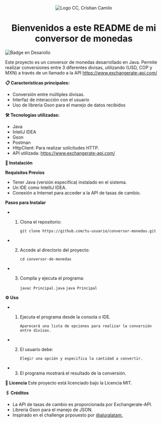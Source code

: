 <div align="center">
  <img src="https://github.com/user-attachments/assets/36c5d500-c7af-4a20-91dc-6e48bfdc3af7" alt="Logo CC, Cristian Camilo">
</div>
<h1 align="center"> Bienvenidos a este README de mi conversor de monedas </h1>

![Badge en Desarollo](https://img.shields.io/badge/Estatus-EN%20DESAROLLO-green)

Este proyecto es un conversor de monedas desarrollado en Java. Permite realizar conversiones entre 3 diferentes divisas, utilizando (USD, COP y MXN)
a través de un llamado a la API https://www.exchangerate-api.com/

**📋 Características principales:**

*   Conversión entre múltiples divisas.
*   Interfaz de interacción con el usuario
*   Uso de libreria Gson para el manejo de datos recibidos

**🛠️ Tecnologías utilizadas:**

*   Java
*   InteliJ IDEA 
*   Gson
*   Postman
*   HttpClient: Para realizar solicitudes HTTP.
*   API utilizada: https://www.exchangerate-api.com/

**🔧 Instalación**

  **Requisitos Previos**
  
* Tener Java (versión específica) instalado en el sistema.
* Un IDE como IntelliJ IDEA.
* Conexión a Internet para acceder a la API de tasas de cambio.

**Pasos para Instalar**

* 1) Clona el repositorio:
 
        ```git clone https://github.com/tu-usuario/conversor-monedas.git```
* 2) Accede al directorio del proyecto:
     
        ```cd conversor-de-monedas```
* 3) Compila y ejecuta el programa:
     
        ```javac Principal.java```
        ```java Principal```

**⚙ Uso**

* 1) Ejecuta el programa desde la consola o IDE.
 
     ```Aparecerá una lista de opciones para realizar la conversión entre divisas.```
* 2) El usuario debe:

     ```Elegir una opción y especifica la cantidad a convertir.```

* 3) El programa mostrará el resultado de la conversión.
 

**📑 Licencia**
Este proyecto está licenciado bajo la Licencia MIT.

**🖇 Créditos**

* La API de tasas de cambio es proporcionada por Exchangerate-API.
* Librería Gson para el manejo de JSON.
* Inspirado en el challenge prpouesto por [@aluralatam.](https://www.aluracursos.com/)

  
